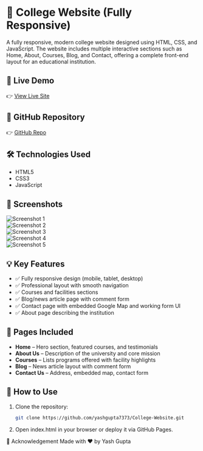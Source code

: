 # 🏫 College Website (Fully Responsive)

A fully responsive, modern college website designed using HTML, CSS, and JavaScript. The website includes multiple interactive sections such as Home, About, Courses, Blog, and Contact, offering a complete front-end layout for an educational institution.

## 🔗 Live Demo
👉 [View Live Site](https://yashgupta7373.github.io/College-Website/)

## 📂 GitHub Repository
👉 [GitHub Repo](https://github.com/yashgupta7373/College-Website)

## 🛠️ Technologies Used
- HTML5
- CSS3
- JavaScript

## 📸 Screenshots
![Screenshot 1](screenshot/Screenshot-1.png)  
![Screenshot 2](screenshot/Screenshot-2.png)  
![Screenshot 3](screenshot/Screenshot-3.png)  
![Screenshot 4](screenshot/Screenshot-4.png)  
![Screenshot 5](screenshot/Screenshot-5.png)

## 💡 Key Features
- ✅ Fully responsive design (mobile, tablet, desktop)
- ✅ Professional layout with smooth navigation
- ✅ Courses and facilities sections
- ✅ Blog/news article page with comment form
- ✅ Contact page with embedded Google Map and working form UI
- ✅ About page describing the institution

## 📌 Pages Included
- **Home** – Hero section, featured courses, and testimonials
- **About Us** – Description of the university and core mission
- **Courses** – Lists programs offered with facility highlights
- **Blog** – News article layout with comment form
- **Contact Us** – Address, embedded map, contact form

## 🚀 How to Use
1. Clone the repository:
   ```bash
   git clone https://github.com/yashgupta7373/College-Website.git
2. Open index.html in your browser or deploy it via GitHub Pages.

🙌 Acknowledgement
Made with ❤️ by Yash Gupta
